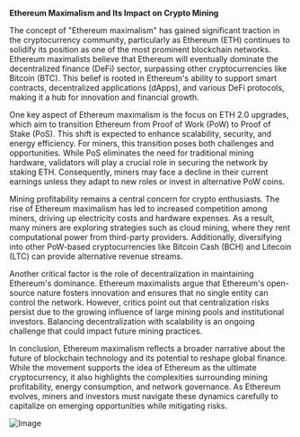 **Ethereum Maximalism and Its Impact on Crypto Mining**

The concept of "Ethereum maximalism" has gained significant traction in the cryptocurrency community, particularly as Ethereum (ETH) continues to solidify its position as one of the most prominent blockchain networks. Ethereum maximalists believe that Ethereum will eventually dominate the decentralized finance (DeFi) sector, surpassing other cryptocurrencies like Bitcoin (BTC). This belief is rooted in Ethereum's ability to support smart contracts, decentralized applications (dApps), and various DeFi protocols, making it a hub for innovation and financial growth.

One key aspect of Ethereum maximalism is the focus on ETH 2.0 upgrades, which aim to transition Ethereum from Proof of Work (PoW) to Proof of Stake (PoS). This shift is expected to enhance scalability, security, and energy efficiency. For miners, this transition poses both challenges and opportunities. While PoS eliminates the need for traditional mining hardware, validators will play a crucial role in securing the network by staking ETH. Consequently, miners may face a decline in their current earnings unless they adapt to new roles or invest in alternative PoW coins.

Mining profitability remains a central concern for crypto enthusiasts. The rise of Ethereum maximalism has led to increased competition among miners, driving up electricity costs and hardware expenses. As a result, many miners are exploring strategies such as cloud mining, where they rent computational power from third-party providers. Additionally, diversifying into other PoW-based cryptocurrencies like Bitcoin Cash (BCH) and Litecoin (LTC) can provide alternative revenue streams.

Another critical factor is the role of decentralization in maintaining Ethereum's dominance. Ethereum maximalists argue that Ethereum's open-source nature fosters innovation and ensures that no single entity can control the network. However, critics point out that centralization risks persist due to the growing influence of large mining pools and institutional investors. Balancing decentralization with scalability is an ongoing challenge that could impact future mining practices.

In conclusion, Ethereum maximalism reflects a broader narrative about the future of blockchain technology and its potential to reshape global finance. While the movement supports the idea of Ethereum as the ultimate cryptocurrency, it also highlights the complexities surrounding mining profitability, energy consumption, and network governance. As Ethereum evolves, miners and investors must navigate these dynamics carefully to capitalize on emerging opportunities while mitigating risks.

![Image](https://github.com/user-attachments/assets/31692037-0104-4703-abd1-696b6a7dd41b)